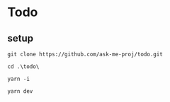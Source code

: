 # Todo

## setup

```
git clone https://github.com/ask-me-proj/todo.git
```

```
cd .\todo\
```

```
yarn -i
```

```
yarn dev
```